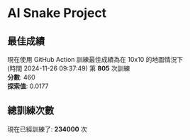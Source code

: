 
# AI Snake Project

## **最佳成績**
現在使用 GitHub Action 訓練最佳成績為在 10x10 的地圖情況下  
(時間 2024-11-26 09:37:49) 第 **805** 次訓練  
**分數**: 460  
**探索值**: 0.0177

## 總訓練次數
現在已經訓練了: **234000** 次
